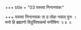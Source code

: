 +++
title = "03 यस्त्वा निनानयकः"

+++
यस्त्वा निनानयकः स उ त्वेहा नयात् पुनः ।  
मनो हि ब्रह्माणो विदुर्विश्वकर्मा मनीषिणः ॥ ४ ॥